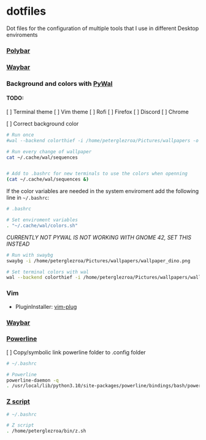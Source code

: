 # dotfiles
Dot files for the configuration of multiple tools that I use in different Desktop enviroments

### [Polybar]()

### [Waybar](https://github.com/Alexays/Waybar)

### Background and colors with [PyWal](https://github.com/dylanaraps/pywal)

#### TODO:
[ ] Terminal theme
[ ] Vim theme
[ ] Rofi
[ ] Firefox
[ ] Discord
[ ] Chrome

[ ] Correct background color

```bash
# Run once
#wal --backend colorthief -i /home/peterglezroa/Pictures/wallpapers -o /home/peterglezroa/bin/openrgb_pywal

# Run every change of wallpaper
cat ~/.cache/wal/sequences


# Add to .bashrc for new terminals to use the colors when openning
(cat ~/.cache/wal/sequences &)
```

If the color variables are needed in the system enviroment add the following line in `~/.bashrc`:
```bash
# .bashrc

# Set enviroment variables
. "~/.cache/wal/colors.sh"
```

*CURRENTLY NOT PYWAL IS NOT WORKING WITH GNOME 42, SET THIS INSTEAD*
```bash
# Run with swaybg
swaybg -i /home/peterglezroa/Pictures/wallpapers/wallpaper_dino.png

# Set terminal colors with wal
wal --backend colorthief -i /home/peterglezroa/Pictures/wallpapers/wallpaper_dino.png
```

### Vim
* PluginInstaller: [vim-plug](https://github.com/junegunn/vim-plug)

### [Waybar](https://github.com/Alexays/Waybar)

### [Powerline](https://powerline.readthedocs.io/en/master/index.html)

[ ] Copy/symbolic link powerline folder to .config folder

```bash
# ~/.bashrc

# Powerline
powerline-daemon -q
. /usr/local/lib/python3.10/site-packages/powerline/bindings/bash/powerline.sh
```

### [Z script](https://github.com/rupa/z)
```bash
# ~/.bashrc

# Z script
. /home/peterglezroa/bin/z.sh
```
